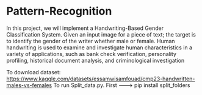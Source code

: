 # Pattern-Recognition
In this project, we will implement a Handwriting-Based Gender Classification System. Given an input image for a piece of text; the target is to identify the  gender of the writer whether male or female. Human handwriting is used to examine and investigate human characteristics in a variety of applications, such as bank check verification, personality profiling, historical document analysis, and criminological investigation

To download dataset: https://www.kaggle.com/datasets/essamwisamfouad/cmp23-handwritten-males-vs-females
To run Split_data.py. First ---> pip install split_folders
